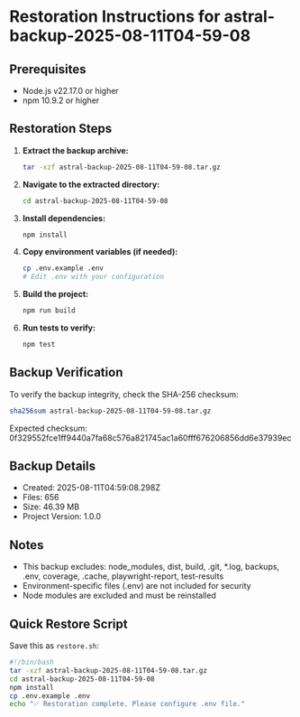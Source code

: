 # Restoration Instructions for astral-backup-2025-08-11T04-59-08

## Prerequisites
- Node.js v22.17.0 or higher
- npm 10.9.2 or higher

## Restoration Steps

1. **Extract the backup archive:**
   ```bash
   tar -xzf astral-backup-2025-08-11T04-59-08.tar.gz
   ```

2. **Navigate to the extracted directory:**
   ```bash
   cd astral-backup-2025-08-11T04-59-08
   ```

3. **Install dependencies:**
   ```bash
   npm install
   ```

4. **Copy environment variables (if needed):**
   ```bash
   cp .env.example .env
   # Edit .env with your configuration
   ```

5. **Build the project:**
   ```bash
   npm run build
   ```

6. **Run tests to verify:**
   ```bash
   npm test
   ```

## Backup Verification

To verify the backup integrity, check the SHA-256 checksum:
```bash
sha256sum astral-backup-2025-08-11T04-59-08.tar.gz
```

Expected checksum: 0f329552fce1ff9440a7fa68c576a821745ac1a60fff676206856dd6e37939ec

## Backup Details
- Created: 2025-08-11T04:59:08.298Z
- Files: 656
- Size: 46.39 MB
- Project Version: 1.0.0

## Notes
- This backup excludes: node_modules, dist, build, .git, *.log, backups, .env, coverage, .cache, playwright-report, test-results
- Environment-specific files (.env) are not included for security
- Node modules are excluded and must be reinstalled

## Quick Restore Script
Save this as `restore.sh`:
```bash
#!/bin/bash
tar -xzf astral-backup-2025-08-11T04-59-08.tar.gz
cd astral-backup-2025-08-11T04-59-08
npm install
cp .env.example .env
echo "✅ Restoration complete. Please configure .env file."
```
